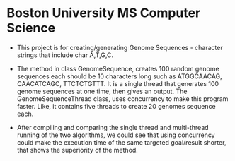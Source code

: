 # Boston University MS Computer Science 

- This project is for creating/generating Genome Sequences - character strings that include char A,T,G,C.

- The method in class GenomeSequence, creates 100 random genome sequences each should be 10 characters long such as ATGGCAACAG, CAACATCAGC, TTCTCTGTTT. It is a single thread that generates 100 genome sequences at one time, then gives an output. The GenomeSequenceThread class, uses concurrency to make this program faster. Like, it contains five threads to create 20 genomes sequence each. 

- After compiling and comparing the single thread and multi-thread running of the two algorithms, we could see that using concurrency could make the execution time of the same targeted goal/result shorter, that shows the superiority of the method. 


